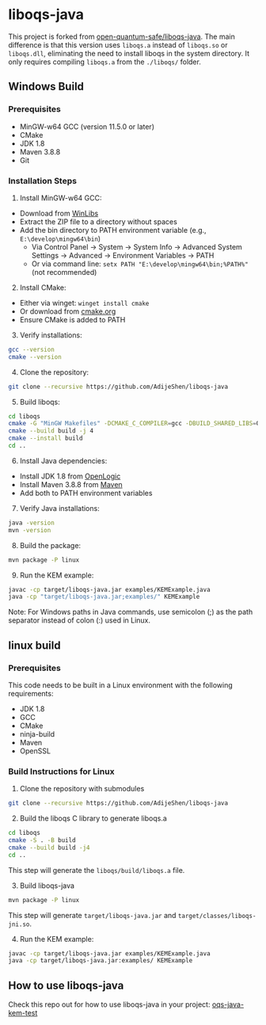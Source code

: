 # liboqs-java

This project is forked from [open-quantum-safe/liboqs-java](https://github.com/open-quantum-safe/liboqs-java). The main difference is that this version uses `liboqs.a` instead of `liboqs.so` or `liboqs.dll`, eliminating the need to install liboqs in the system directory. It only requires compiling `liboqs.a` from the `./liboqs/` folder.

## Windows Build

### Prerequisites
- MinGW-w64 GCC (version 11.5.0 or later)
- CMake
- JDK 1.8
- Maven 3.8.8
- Git

### Installation Steps

1. Install MinGW-w64 GCC:
- Download from [WinLibs](https://winlibs.com/#download-release)
- Extract the ZIP file to a directory without spaces
- Add the bin directory to PATH environment variable (e.g., `E:\develop\mingw64\bin`)
  - Via Control Panel → System → System Info → Advanced System Settings → Advanced → Environment Variables → PATH
  - Or via command line: `setx PATH "E:\develop\mingw64\bin;%PATH%"` (not recommended)

2. Install CMake:
- Either via winget: `winget install cmake`
- Or download from [cmake.org](https://cmake.org/download/)
- Ensure CMake is added to PATH

3. Verify installations:
```bash
gcc --version
cmake --version
```

4. Clone the repository:
```bash
git clone --recursive https://github.com/AdijeShen/liboqs-java
```

5. Build liboqs:
```bash
cd liboqs
cmake -G "MinGW Makefiles" -DCMAKE_C_COMPILER=gcc -DBUILD_SHARED_LIBS=OFF -S . -B build
cmake --build build -j 4
cmake --install build
cd ..
```

6. Install Java dependencies:
- Install JDK 1.8 from [OpenLogic](https://www.openlogic.com/openjdk-downloads)
- Install Maven 3.8.8 from [Maven](https://maven.apache.org/)
- Add both to PATH environment variables

7. Verify Java installations:
```bash
java -version
mvn -version
```

8. Build the package:
```bash
mvn package -P linux
```

9. Run the KEM example:
```bash
javac -cp target/liboqs-java.jar examples/KEMExample.java
java -cp "target/liboqs-java.jar;examples/" KEMExample
```

Note: For Windows paths in Java commands, use semicolon (;) as the path separator instead of colon (:) used in Linux.

## linux build

### Prerequisites
This code needs to be built in a Linux environment with the following requirements:
- JDK 1.8
- GCC
- CMake
- ninja-build
- Maven
- OpenSSL

### Build Instructions for Linux

1. Clone the repository with submodules
```bash
git clone --recursive https://github.com/AdijeShen/liboqs-java
```

2. Build the liboqs C library to generate liboqs.a
```bash
cd liboqs
cmake -S . -B build
cmake --build build -j4
cd ..
```
This step will generate the `liboqs/build/liboqs.a` file.

3. Build liboqs-java
```bash
mvn package -P linux
```
This step will generate `target/liboqs-java.jar` and `target/classes/liboqs-jni.so`.

4. Run the KEM example:
```bash
javac -cp target/liboqs-java.jar examples/KEMExample.java
java -cp target/liboqs-java.jar:examples/ KEMExample
```

## How to use liboqs-java

Check this repo out for how to use liboqs-java in your project: [oqs-java-kem-test](https://github.com/AdijeShen/oqs-java-kem-test)